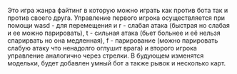 Это игра жанра файтинг в которую можно играть как против бота так и против своего друга. Управление первого игрока осуществляется при помощи wasd - для перемещения и r - слабая атака (быстрая но слабая и ее можно парировать), t - сильная атака (бьет больнее и её нельзя спарирвать но она медленная), f - парирование (можно парировать слабую атаку что ненадолго оглушит врага) и второго игрока управление аналогично через стрелки.
В будующем изменятся модельки, будет добавлен умный бот а также рывок и несколько карт.
